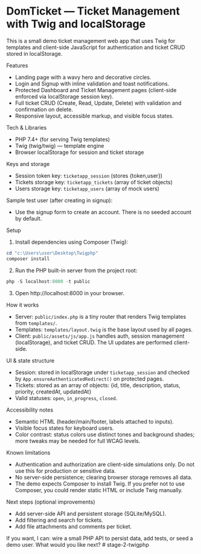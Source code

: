 # DomTicket — Ticket Management with Twig and localStorage

This is a small demo ticket management web app that uses Twig for templates and client-side JavaScript for authentication and ticket CRUD stored in localStorage.

Features
- Landing page with a wavy hero and decorative circles.
- Login and Signup with inline validation and toast notifications.
- Protected Dashboard and Ticket Management pages (client-side enforced via localStorage session key).
- Full ticket CRUD (Create, Read, Update, Delete) with validation and confirmation on delete.
- Responsive layout, accessible markup, and visible focus states.

Tech & Libraries
- PHP 7.4+ (for serving Twig templates)
- Twig (twig/twig) — template engine
- Browser localStorage for session and ticket storage

Keys and storage
- Session token key: `ticketapp_session` (stores {token,user})
- Tickets storage key: `ticketapp_tickets` (array of ticket objects)
- Users storage key: `ticketapp_users` (array of mock users)

Sample test user (after creating in signup):
- Use the signup form to create an account. There is no seeded account by default.

Setup
1. Install dependencies using Composer (Twig):

```powershell
cd "c:\Users\user\Desktop\Twigphp"
composer install
```

2. Run the PHP built-in server from the project root:

```powershell
php -S localhost:8000 -t public
```

3. Open http://localhost:8000 in your browser.

How it works
- Server: `public/index.php` is a tiny router that renders Twig templates from `templates/`.
- Templates: `templates/layout.twig` is the base layout used by all pages.
- Client: `public/assets/js/app.js` handles auth, session management (localStorage), and ticket CRUD. The UI updates are performed client-side.

UI & state structure
- Session: stored in localStorage under `ticketapp_session` and checked by `App.ensureAuthenticatedRedirect()` on protected pages.
- Tickets: stored as an array of objects: {id, title, description, status, priority, createdAt, updatedAt}
- Valid statuses: `open`, `in_progress`, `closed`.

Accessibility notes
- Semantic HTML (header/main/footer, labels attached to inputs).
- Visible focus states for keyboard users.
- Color contrast: status colors use distinct tones and background shades; more tweaks may be needed for full WCAG levels.

Known limitations
- Authentication and authorization are client-side simulations only. Do not use this for production or sensitive data.
- No server-side persistence; clearing browser storage removes all data.
- The demo expects Composer to install Twig. If you prefer not to use Composer, you could render static HTML or include Twig manually.

Next steps (optional improvements)
- Add server-side API and persistent storage (SQLite/MySQL).
- Add filtering and search for tickets.
- Add file attachments and comments per ticket.

If you want, I can: wire a small PHP API to persist data, add tests, or seed a demo user. What would you like next?
#   s t a g e - 2 - t w i g p h p  
 